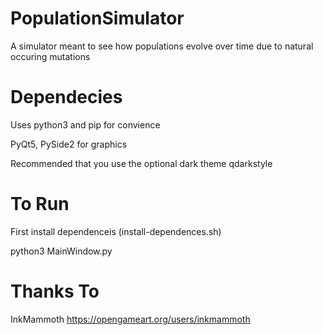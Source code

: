 # PopulationSimulator
A simulator meant to see how populations evolve over time due to natural occuring mutations 

# Dependecies 
Uses python3 and pip for convience 

PyQt5, PySide2 for graphics 

Recommended that you use the optional dark theme qdarkstyle 

# To Run 
First install dependenceis (install-dependences.sh) 

python3 MainWindow.py 

# Thanks To 
InkMammoth https://opengameart.org/users/inkmammoth

